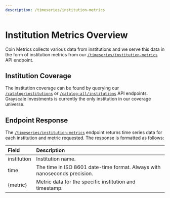 ```yaml
---
description: /timeseries/institution-metrics
---
```


# Institution Metrics Overview

Coin Metrics collects various data from institutions and we serve this data in the form of institution metrics from our  [`/timeseries/institution-metrics`](https://docs.coinmetrics.io/api/v4#operation/getTimeseriesInstitutionMetrics) API endpoint. 

## Institution Coverage

The institution coverage can be found by querying our [`/catalog/institutions`](https://docs.coinmetrics.io/api/v4#operation/getCatalogInstitutions) or [`/catalog-all/institutions`](https://docs.coinmetrics.io/api/v4#operation/getCatalogAllInstitutions) API endpoints. Grayscale Investments is currently the only institution in our coverage universe. 

## Endpoint Response

The [`/timeseries/institution-metrics`](https://docs.coinmetrics.io/api/v4#operation/getTimeseriesInstitutionMetrics) endpoint returns time series data for each institution and metric requested.  The response is formatted as follows:

| Field | Description |
| :--- | :--- |
| institution | Institution name. |
| time | The time in ISO 8601 date-time format. Always with nanoseconds precision. |
| {metric} | Metric data for the specific institution and timestamp. |

 

